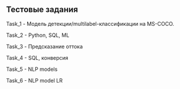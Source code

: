 ## Тестовые задания

Task_1 - Модель детекции/multilabel-классификации на MS-COCO.

Task_2 - Python, SQL, ML

Task_3 - Предсказание оттока

Task_4 -  SQL, конверсия

Task_5 -  NLP models

Task_6 -  NLP model LR
